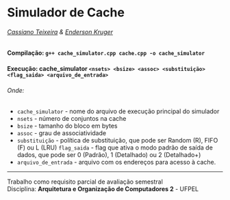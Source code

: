 # Simulador de Cache
###### [Cassiano Teixeira](https://github.com/Caspessoa) & [Enderson Kruger](https://github.com/endersonkruger)

#### Compilação: `g++ cache_simulator.cpp cache.cpp -o cache_simulator`

#### Execução: cache_simulator `<nsets> <bsize> <assoc> <substituição> <flag_saida> <arquivo_de_entrada>`

###### Onde:
- `cache_simulator` - nome do arquivo de execução principal do simulador
- `nsets` - número de conjuntos na cache
- `bsize` - tamanho do bloco em bytes
- `assoc` - grau de associatividade
- `substituição` - política de substituição, que pode ser Random (R), FIFO (F) ou L (LRU)
`flag_saida` - flag que ativa o modo padrão de saída de dados, que pode ser 0 (Padrão), 1 (Detalhado) ou 2 (Detalhado+)
- `arquivo_de_entrada` - arquivo com os endereços para acesso à cache.
---
Trabalho como requisito parcial de avaliação semestral \
Disciplina: **Arquitetura e Organização de Computadores 2** - UFPEL
